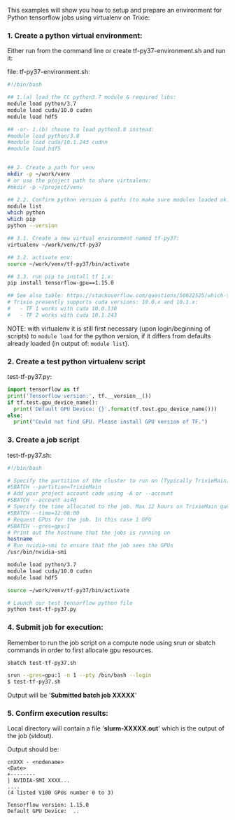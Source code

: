 This examples will show you how to setup and prepare an environment for Python tensorflow jobs using virtualenv on Trixie:

### 1. Create a python virtual environment:
Either run from the command line or create tf-py37-environment.sh and run it:

file: tf-py37-environment.sh:
```bash
#!/bin/bash

## 1.(a) load the CC python3.7 module & required libs:
module load python/3.7
module load cuda/10.0 cudnn
module load hdf5

## -or- 1.(b) choose to load python3.8 instead:
#module load python/3.8
#module load cuda/10.1.243 cudnn
#module load hdf5


## 2. Create a path for venv
mkdir -p ~/work/venv
# or use the project path to share virtualenv:
#mkdir -p ~/project/venv

## 2.2. Confirm python version & paths (to make sure modules loaded ok:
module list
which python
which pip
python --version

## 3.1. Create a new virtual environment named tf-py37:
virtualenv ~/work/venv/tf-py37

## 3.2. activate env:
source ~/work/venv/tf-py37/bin/activate  

## 3.3. run pip to install tf 1.x:
pip install tensorflow-gpu==1.15.0

## See also table: https://stackoverflow.com/questions/50622525/which-tensorflow-and-cuda-version-combinations-are-compatible
# Trixie presently supports cuda versions: 10.0.x and 10.1.x:
#   - TF 1 works with cuda 10.0.130
#   - TF 2 works with cuda 10.1.243
```
NOTE: with virtualenv it is still first necessary (upon login/beginning
of scripts) to ```module load``` for the python version, if it differs from
defaults already loaded (in output of: ```module list```).

### 2. Create a test python virtualenv script

test-tf-py37.py:
```python
import tensorflow as tf
print('Tensorflow version:', tf.__version__())
if tf.test.gpu_device_name():
  print('Default GPU Device: {}'.format(tf.test.gpu_device_name()))
else:
  print("Could not find GPU. Please install GPU version of TF.")
```

### 3. Create a job script

test-tf-py37.sh:
```bash
#!/bin/bash

# Specify the partition of the cluster to run on (Typically TrixieMain)
#SBATCH --partition=TrixieMain
# Add your project account code using -A or --account
#SBATCH --account ai4d
# Specify the time allocated to the job. Max 12 hours on TrixieMain queue.
#SBATCH --time=12:00:00
# Request GPUs for the job. In this case 1 GPU
#SBATCH --gres=gpu:1
# Print out the hostname that the jobs is running on
hostname
# Run nvidia-smi to ensure that the job sees the GPUs
/usr/bin/nvidia-smi

module load python/3.7
module load cuda/10.0 cudnn
module load hdf5

source ~/work/venv/tf-py37/bin/activate  

# Launch our test tensorflow python file
python test-tf-py37.py
```

### 4. Submit job for execution:
Remember to run the job script on a compute node using srun or sbatch
commands in order to first allocate gpu resources.  

```bash
sbatch test-tf-py37.sh

srun --gres=gpu:1 -n 1 --pty /bin/bash --login   
$ test-tf-py37.sh
```

Output will be '**Submitted batch job XXXXX**'


### 5. Confirm execution results:
Local directory will contain a file '**slurm-XXXXX.out**' which is the output of the job (stdout).

Output should be:
```
cnXXX - <nodename>
<Date>
+--------
| NVIDIA-SMI XXXX...
....
(4 listed V100 GPUs number 0 to 3)

Tensorflow version: 1.15.0
Default GPU Device:  ..
```
